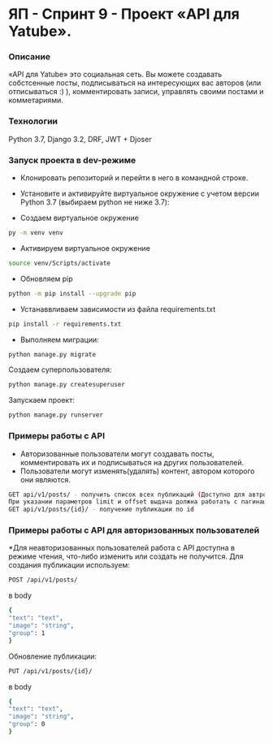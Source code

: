 # ЯП - Спринт 9 - Проект «API для Yatube».

### Описание
«API для Yatube» это социальная сеть. 
Вы можете создавать собстсенные посты, подписываться на интересующих вас авторов (или отписываться :) ), комментировать записи, управлять своими постами и комметариями.

### Технологии
Python 3.7, Django 3.2, DRF, JWT + Djoser
### Запуск проекта в dev-режиме
- Клонировать репозиторий и перейти в него в командной строке.
- Установите и активируйте виртуальное окружение c учетом версии Python 3.7 (выбираем python не ниже 3.7):

- Создаем виртуальное окружение
```bash
py -m venv venv
```
- Активируем виртуальное окружение
```bash
source venv/Scripts/activate
```
- Обновляем pip
```bash
python -m pip install --upgrade pip
```
- Устанаввливаем зависимости из файла requirements.txt
```bash
pip install -r requirements.txt
```
- Выполняем миграции:
```bash
python manage.py migrate
```
Создаем суперпользователя:
```bash
python manage.py createsuperuser
```
Запускаем проект:
```bash
python manage.py runserver
```
### Примеры работы с API
- Авторизованные пользователи могут создавать посты,
комментировать их и подписываться на других пользователей.
- Пользователи могут изменять(удалять) контент, автором которого они являются.
```bash
GET api/v1/posts/ - получить список всех публикаций (Доступно для автроризованного/неавторизованного пользователя)
При указании параметров limit и offset выдача должна работать с пагинацией
GET api/v1/posts/{id}/ - получение публикации по id
```

### Примеры работы с API для авторизованных пользователей
*Для неавторизованных пользователей работа с API доступна в режиме чтения,
что-либо изменить или создать не получится.
Для создания публикации используем:

```bash
POST /api/v1/posts/
```
в body
```bash
{
"text": "text",
"image": "string",
"group": 1
}
```

Обновление публикации:
```bash
PUT /api/v1/posts/{id}/
```
в body
```bash
{
"text": "text",
"image": "string",
"group": 0
}
```
